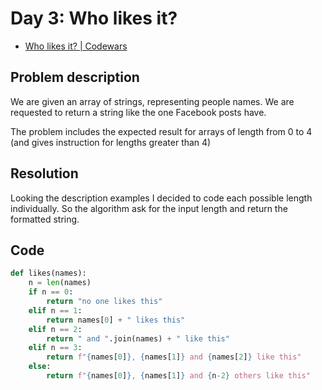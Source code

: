 # Day 3: Who likes it?

- [Who likes it? | Codewars](https://www.codewars.com/kata/5266876b8f4bf2da9b000362/)

## Problem description

We are given an array of strings, representing people names. We are requested to return a string like the one Facebook posts have.

The problem includes the expected result for arrays of length from 0 to 4 (and gives instruction for lengths greater than 4)

## Resolution

Looking the description examples I decided to code each possible length individually. So the algorithm ask for the input length and return the formatted string.

## Code

```python
def likes(names):
    n = len(names)
    if n == 0:
        return "no one likes this"
    elif n == 1:
        return names[0] + " likes this"
    elif n == 2:
        return " and ".join(names) + " like this"
    elif n == 3:
        return f"{names[0]}, {names[1]} and {names[2]} like this"
    else:
        return f"{names[0]}, {names[1]} and {n-2} others like this"
```
